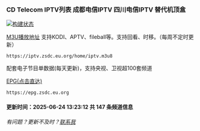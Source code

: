 ### CD Telecom IPTV列表 成都电信IPTV 四川电信IPTV 替代机顶盒
[![构建状态](https://danzhu-01.coding.net/badges/cd-telecom-iptv/job/4701255/build.svg)](/)

[M3U播放地址](https://iptv.zsdc.eu.org/home/iptv.m3u8) 支持KODI、APTV、fileball等。支持回看、时移。（每周不定时更新）

    https://iptv.zsdc.eu.org/home/iptv.m3u8

配套电子节目单数据(每天更新)，支持央视、卫视超100套频道

[EPG(点击直达)](https://epg.zsdc.eu.org)
        
    https://epg.zsdc.eu.org

#### 更新时间：2025-06-24 13:23:12 共 147 条频道信息

###### 有问题？更新不及时？[联系我](https://github.com/suzukua/iptv-cd-telecom/issues)

